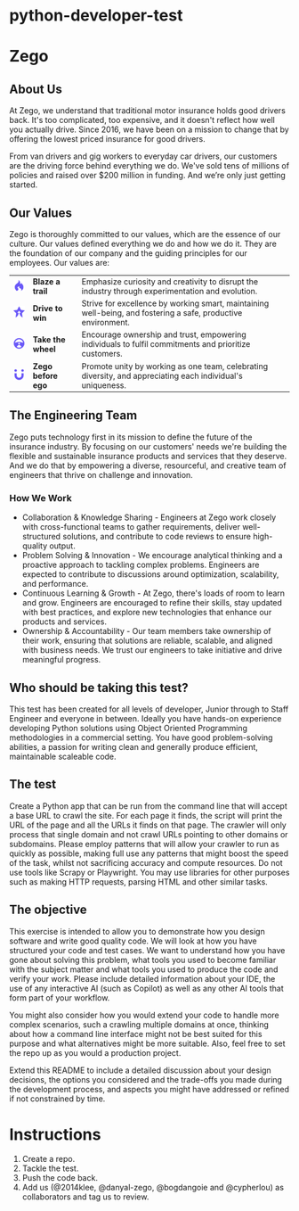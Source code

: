 # python-developer-test

# Zego

## About Us
At Zego, we understand that traditional motor insurance holds good drivers back. 
It's too complicated, too expensive, and it doesn't reflect how well you actually drive. 
Since 2016, we have been on a mission to change that by offering the lowest priced insurance for good drivers.

From van drivers and gig workers to everyday car drivers, our customers are the driving force behind everything we do. 
We've sold tens of millions of policies and raised over $200 million in funding. And we’re only just getting started.

## Our Values
Zego is thoroughly committed to our values, which are the essence of our culture. Our values defined everything we do and how we do it. 
They are the foundation of our company and the guiding principles for our employees. Our values are:

<table>
    <tr><td><img src="doc/assets/blaze_a_trail.png?raw=true" alt="Blaze a trail" width=50></td><td><b>Blaze a trail</b></td><td>Emphasize curiosity and creativity to disrupt the industry through experimentation and evolution.</td></tr>
    <tr><td><img src="doc/assets/drive_to_win.png?raw=true" alt="Drive to win" width=50></td><td><b>Drive to win</b></td><td>Strive for excellence by working smart, maintaining well-being, and fostering a safe, productive environment.</td></tr>
    <tr><td><img src="doc/assets/take_the_wheel.png?raw=true" alt="Take the wheel" width=50></td><td><b>Take the wheel</b></td><td>Encourage ownership and trust, empowering individuals to fulfil commitments and prioritize customers.</td></tr>
    <tr><td><img src="doc/assets/zego_before_ego.png?raw=true" alt="Zego before ego" width=50></td><td><b>Zego before ego</b></td><td>Promote unity by working as one team, celebrating diversity, and appreciating each individual's uniqueness.</td></tr>
</table>

## The Engineering Team
Zego puts technology first in its mission to define the future of the insurance industry.
By focusing on our customers' needs we're building the flexible and sustainable insurance products 
and services that they deserve. And we do that by empowering a diverse, resourceful, and creative 
team of engineers that thrive on challenge and innovation.

### How We Work
* Collaboration & Knowledge Sharing - Engineers at Zego work closely with cross-functional teams to gather requirements,
deliver well-structured solutions, and contribute to code reviews to ensure high-quality output.
* Problem Solving & Innovation - We encourage analytical thinking and a proactive approach to tackling complex
problems. Engineers are expected to contribute to discussions around optimization, scalability, and performance.
* Continuous Learning & Growth - At Zego, there's loads of room to learn and grow. Engineers are encouraged to
refine their skills, stay updated with best practices, and explore new technologies that enhance our products and services.
* Ownership & Accountability - Our team members take ownership of their work, ensuring that solutions are reliable,
scalable, and aligned with business needs. We trust our engineers to take initiative and drive meaningful progress.

## Who should be taking this test?
This test has been created for all levels of developer, Junior through to Staff Engineer and everyone in between.
Ideally you have hands-on experience developing Python solutions using Object Oriented Programming methodologies in a commercial setting.
You have good problem-solving abilities, a passion for writing clean and generally produce efficient, maintainable scaleable code. 

## The test
Create a Python app that can be run from the command line that will accept a base URL to crawl the site.
For each page it finds, the script will print the URL of the page and all the URLs it finds on that page.
The crawler will only process that single domain and not crawl URLs pointing to other domains or subdomains.
Please employ patterns that will allow your crawler to run as quickly as possible, making full use any
patterns that might boost the speed of the task, whilst not sacrificing accuracy and compute resources.
Do not use tools like Scrapy or Playwright. You may use libraries for other purposes such as making HTTP requests, parsing HTML and other similar tasks.

## The objective
This exercise is intended to allow you to demonstrate how you design software and write good quality code.
We will look at how you have structured your code and test cases. We want to understand how you have gone about
solving this problem, what tools you used to become familiar with the subject matter and what tools you used to
produce the code and verify your work. Please include detailed information about your IDE, the use of any
interactive AI (such as Copilot) as well as any other AI tools that form part of your workflow.

You might also consider how you would extend your code to handle more complex scenarios, such a crawling
multiple domains at once, thinking about how a command line interface might not be best suited for this purpose
and what alternatives might be more suitable. Also, feel free to set the repo up as you would a production project.

Extend this README to include a detailed discussion about your design decisions, the options you considered and
the trade-offs you made during the development process, and aspects you might have addressed or refined if not constrained by time.

# Instructions
1. Create a repo.
2. Tackle the test.
3. Push the code back.
4. Add us (@2014klee, @danyal-zego, @bogdangoie and @cypherlou) as collaborators and tag us to review.



